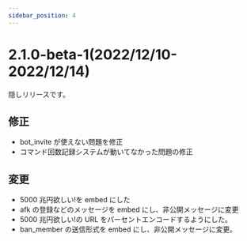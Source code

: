 ```yaml
---
sidebar_position: 4
---
```


# 2.1.0-beta-1(2022/12/10-2022/12/14)

隠しリリースです。

## 修正

- bot_invite が使えない問題を修正
- コマンド回数記録システムが動いてなかった問題の修正

## 変更

- 5000 兆円欲しい!を embed にした
- afk の登録などのメッセージを embed にし、非公開メッセージに変更
- 5000 兆円欲しい!の URL をパーセントエンコードするようにした。
- ban_member の送信形式を embed にし、非公開メッセージに変更。
